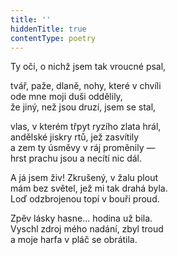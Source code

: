 ```yaml
---
title: ''
hiddenTitle: true
contentType: poetry
---
```


<section>

Ty oči, o nichž jsem tak vroucné psal,

tvář, paže, dlaně, nohy, které v chvíli  
ode mne moji duši oddělily,  
že jiný, než jsou druzí, jsem se stal,

</section>

<section>

vlas, v kterém třpyt ryzího zlata hrál,  
andělské jiskry rtů, jež zasvítily  
a zem ty úsměvy v ráj proměnily —  
hrst prachu jsou a necítí nic dál.

</section>

<section>

A já jsem živ! Zkrušený, v žalu plout  
mám bez světel, jež mi tak drahá byla.  
Loď odzbrojenou topí v bouři proud.

</section>

<section>

Zpěv lásky hasne… hodina už bila.  
Vyschl zdroj mého nadání, zbyl troud  
a moje harfa v pláč se obrátila.

</section>
